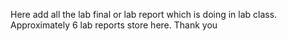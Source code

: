 Here add all the lab final or lab report which is doing in lab class. Approximately 6 lab reports store here. Thank you 
